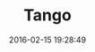 ---
layout: notations-rows.hbs
title: Tango
director: Zbigniew Rybczyński
year: 1980
date: 2016-02-15 19:28:49
description: by Zbigniew Rybczyński
image: https://farm2.staticflickr.com/1601/25604012771_1548efbc02_b.jpg
thumb: https://farm2.staticflickr.com/1601/25604012771_1548efbc02.jpg
poster: tango-poster.jpg
videos:
  - mp4: tango.mp4
  - webm: tango.webm
  - ogg: tango.ogg
---